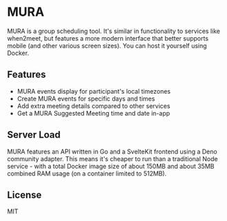 # MURA

MURA is a group scheduling tool. It's similar in functionality to services like when2meet, but features a more modern interface that better supports mobile (and other various screen sizes). You can host it yourself using Docker.

## Features

- MURA events display for participant's local timezones
- Create MURA events for specific days and times
- Add extra meeting details compared to other services
- Get a MURA Suggested Meeting time and date in-app

## Server Load

MURA features an API written in Go and a SvelteKit frontend using a Deno community adapter. This means it's cheaper to run than a traditional Node service - with a total Docker image size of about 150MB and about 35MB combined RAM usage (on a container limited to 512MB).

## License

MIT
